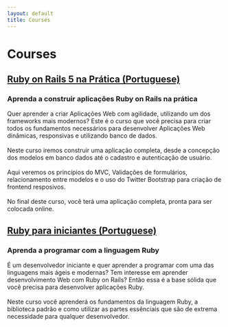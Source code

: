 ```yaml
---
layout: default
title: Courses
---
```


<div class="flex-center courses">
	<h1>Courses</h1>
	<div class="course">
		<h2><a href="https://www.udemy.com/ruby-on-rails-5-na-pratica">Ruby on Rails 5 na Prática (Portuguese)</a></h2>
		<h3>Aprenda a construir aplicações Ruby on Rails na prática</h3>
		<p class="course-desc">
			Quer aprender a criar Aplicações Web com agilidade, utilizando um dos frameworks mais modernos? Este é o curso que você precisa para criar todos os fundamentos necessários para desenvolver Aplicações  Web dinâmicas, responsivas e utilizando banco de dados.<br/><br/>
			Neste curso iremos construir uma aplicação completa, desde a concepção dos modelos em banco dados até o cadastro e autenticação de usuário.<br/><br/>
			Aqui veremos os princípios do MVC, Validações de formulários, relacionamento entre modelos e o uso do Twitter Bootstrap para criação de frontend resposivos.<br/><br/>
			No final deste curso, você terá uma aplicação completa, pronta para ser colocada online.
		</p>
	</div>
	<div class="course">
		<h2><a href="https://www.udemy.com/ruby-para-iniciantes">Ruby para iniciantes (Portuguese)</a></h2>
		<h3>Aprenda a programar com a linguagem Ruby</h3>
		<p class="course-desc">
			É um desenvolvedor iniciante e quer aprender a programar com uma das linguagens mais ágeis e modernas? Tem interesse em aprender desenvolvimento Web com Ruby on Rails? Então essa é a base sólida que você precisa para desenvolver aplicações Ruby.<br/><br/>
Neste curso você aprenderá os fundamentos da linguagem Ruby, a biblioteca padrão e como utilizar as partes essênciais que são de extrema necessidade para qualquer desenvolvedor.
		</p>
	</div>
</div>